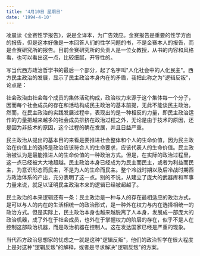 ```yaml
---
title: '4月10日 星期日'
date: '1994-4-10'
---
```


凌晨读《金赛性学报告》，说是全译本，为广告效应。金赛报告是重要的性学方面的报告，但是这本好像是一本回答人们的性学问题的书，不是金赛本人的报告，而是金赛研究所的报告。目前金赛研究所的负责人是一位女教授，从书的内容和风格看，也可以看出这一点，比较细腻，开导性的。

写当代西方政治哲学书的最后一个部分，起了名字叫"人化社会中的人化民主"。西方民主政治的发展，显示了民主政治本身内在的矛盾，我把此称之为"逻辑反叛"，论点是：

社会政治由社会每个成员的集体活动构成，政治权力来源于这个集体每一个分子，因而每个社会成员的存在和活动构成民主政治的基本前提，无此不能谈民主政治。然而，在民主政治的实践发展过程中，表现出的是一种相反的力量，即民主政治运作的力量把越来越多的社会成员排挤在政治过程之外，无论是由于技术的原因，还是因为非技术的原因，这个过程的确在发展，并且日益严重。

民主政治从提出的基本目的来看是要推进社会整体和个人的生命价值，因为民主政治在价值上的选择是政治应该符合人的生命要求，应该代表人的生命价值。民主政治被认为是最能推进人的生命价值的一种政治方式。但是，在实际的政治过程里，这一点已经被大大地超越。民主政治本身已经成为为民主而民主，或者为利益而民主，为意识形态而民主，不是为人的生命而民主。整个冷战时期以及后冷战时期西方政治体系的产出，充分表明了这一点。别的不说，从建立了庞大的武器库和军事力量来说，就足以证明民主政治本来的逻辑已经被超越了。

民主政治的本来逻辑还有一条：民主政治是一种与人的存在最相适应的政治方式，是可以与人的内在的生活相统一的政治形式，是一种外在权力与内在选择相统一的政治方式。但是实际上，民主政治本身也越来越脱离了人本身，发展成一部庞大的政治机器，成了外在于社会成员，也外在于掌握权力的阶层的存在，似乎不是人在控制这部政治机器，而是政治机器在控制人。这在发达国家已经是严重的现象。

当代西方政治思想家的忧虑之一就是这种"逻辑反叛"，他们的政治哲学在很大程度上是对这种"逻辑反叛"的解释，或者是寻求解决"逻辑反叛"的方案。

